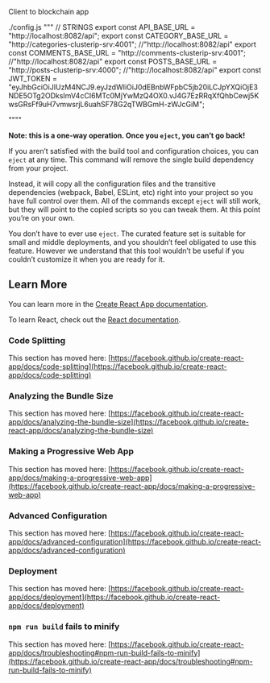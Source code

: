 Client to blockchain app

./config.js
"""
// STRINGS
export const API_BASE_URL = "http://localhost:8082/api";
export const CATEGORY_BASE_URL = "http://categories-clusterip-srv:4001"; //"http://localhost:8082/api"
export const COMMENTS_BASE_URL = "http://comments-clusterip-srv:4001"; //"http://localhost:8082/api"
export const POSTS_BASE_URL = "http://posts-clusterip-srv:4000"; //"http://localhost:8082/api"
export const JWT_TOKEN = "eyJhbGciOiJIUzM4NCJ9.eyJzdWIiOiJ0dEBnbWFpbC5jb20iLCJpYXQiOjE3NDE5OTg2ODksImV4cCI6MTc0MjYwMzQ4OX0.vJ4G7EzRRqXfQhbCewj5KwsGRsFf9uH7vmwsrjL6uahSF78G2qTWBGmH-zWJcGiM";

""""





























**Note: this is a one-way operation. Once you `eject`, you can’t go back!**

If you aren’t satisfied with the build tool and configuration choices, you can `eject` at any time. This command will remove the single build dependency from your project.

Instead, it will copy all the configuration files and the transitive dependencies (webpack, Babel, ESLint, etc) right into your project so you have full control over them. All of the commands except `eject` will still work, but they will point to the copied scripts so you can tweak them. At this point you’re on your own.

You don’t have to ever use `eject`. The curated feature set is suitable for small and middle deployments, and you shouldn’t feel obligated to use this feature. However we understand that this tool wouldn’t be useful if you couldn’t customize it when you are ready for it.

## Learn More

You can learn more in the [Create React App documentation](https://facebook.github.io/create-react-app/docs/getting-started).

To learn React, check out the [React documentation](https://reactjs.org/).

### Code Splitting

This section has moved here: [https://facebook.github.io/create-react-app/docs/code-splitting](https://facebook.github.io/create-react-app/docs/code-splitting)

### Analyzing the Bundle Size

This section has moved here: [https://facebook.github.io/create-react-app/docs/analyzing-the-bundle-size](https://facebook.github.io/create-react-app/docs/analyzing-the-bundle-size)

### Making a Progressive Web App

This section has moved here: [https://facebook.github.io/create-react-app/docs/making-a-progressive-web-app](https://facebook.github.io/create-react-app/docs/making-a-progressive-web-app)

### Advanced Configuration

This section has moved here: [https://facebook.github.io/create-react-app/docs/advanced-configuration](https://facebook.github.io/create-react-app/docs/advanced-configuration)

### Deployment

This section has moved here: [https://facebook.github.io/create-react-app/docs/deployment](https://facebook.github.io/create-react-app/docs/deployment)

### `npm run build` fails to minify

This section has moved here: [https://facebook.github.io/create-react-app/docs/troubleshooting#npm-run-build-fails-to-minify](https://facebook.github.io/create-react-app/docs/troubleshooting#npm-run-build-fails-to-minify)
